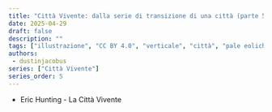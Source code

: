 ```yaml
---
title: "Città Vivente: dalla serie di transizione di una città (parte 5)"
date: 2025-04-29
draft: false
description: ""
tags: ["illustrazione", "CC BY 4.0", "verticale", "città", "pale eoliche", "persone", "trasporti"]
authors:
 - dustinjacobus
series: ["Città Vivente"]
series_order: 5
---
```


- Eric Hunting - La Città Vivente
